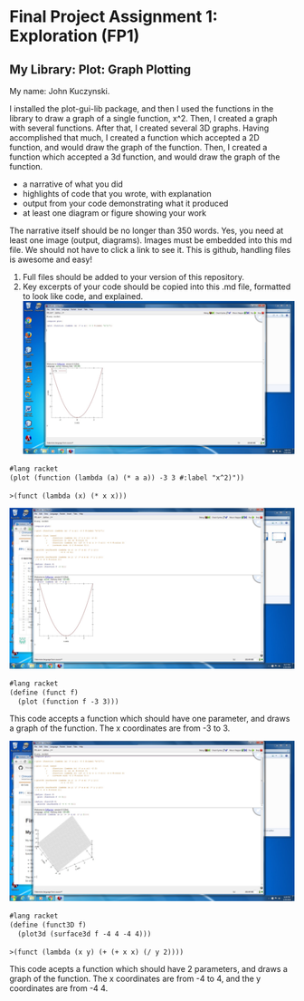 # Final Project Assignment 1: Exploration (FP1)

## My Library: Plot: Graph Plotting
My name: John Kuczynski. 

I installed the plot-gui-lib package, and then I used the functions in the library to draw a graph of a single function, x^2. 
Then, I created a graph with several functions. After that, I created several 3D graphs. 
Having accomplished that much, I created a function which accepted a 2D function, and would draw the graph of the function. Then, I created a function which accepted a 3d function, and would draw the graph of the function. 

* a narrative of what you did
* highlights of code that you wrote, with explanation
* output from your code demonstrating what it produced
* at least one diagram or figure showing your work

The narrative itself should be no longer than 350 words. Yes, you need at least one image (output, diagrams). Images must be embedded into this md file. We should not have to click a link to see it. This is github, handling files is awesome and easy!

1. Full files should be added to your version of this repository.
1. Key excerpts of your code should be copied into this .md file, formatted to look like code, and explained.
![ScreenShot](picture1.jpg)
``` Racket
#lang racket
(plot (function (lambda (a) (* a a)) -3 3 #:label "x^2)"))

>(funct (lambda (x) (* x x)))
```

![ScreenShot](funct-picture.jpg)
``` Racket
#lang racket
(define (funct f)
  (plot (function f -3 3)))
  ```
This code accepts a function which should have one parameter, and draws a graph of the function. The x coordinates are from -3 to 3.

![ScreenShot](graph3d.jpg)
```Racket
#lang racket
(define (funct3D f)
  (plot3d (surface3d f -4 4 -4 4)))
  
>(funct (lambda (x y) (+ (+ x x) (/ y 2))))
```
This code acepts a function which should have 2 parameters, and draws a graph of the function. The x coordinates are from -4 to 4, and the y coordinates are from -4 4. 




